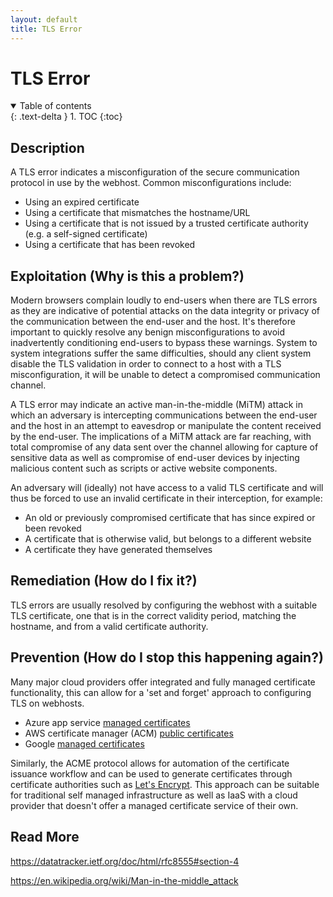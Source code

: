 ```yaml
---
layout: default
title: TLS Error
---
```


# TLS Error

<details open markdown="block">
  <summary>
    Table of contents
  </summary>
  {: .text-delta }
1. TOC
{:toc}
</details>

## Description

A TLS error indicates a misconfiguration of the secure communication protocol in use by the webhost. Common misconfigurations include:
* Using an expired certificate
* Using a certificate that mismatches the hostname/URL
* Using a certificate that is not issued by a trusted certificate authority (e.g. a self-signed certificate)
* Using a certificate that has been revoked

## Exploitation (Why is this a problem?)

Modern browsers complain loudly to end-users when there are TLS errors as they are indicative of potential attacks on the data integrity or privacy of the communication between the end-user and the host. It's therefore important to quickly resolve any benign misconfigurations to avoid inadvertently conditioning end-users to bypass these warnings. System to system integrations suffer the same difficulties, should any client system disable the TLS validation in order to connect to a host with a TLS misconfiguration, it will be unable to detect a compromised communication channel.

A TLS error may indicate an active man-in-the-middle (MiTM) attack in which an adversary is intercepting communications between the end-user and the host in an attempt to eavesdrop or manipulate the content received by the end-user. The implications of a MiTM attack are far reaching, with total compromise of any data sent over the channel allowing for capture of sensitive data as well as compromise of end-user devices by injecting malicious content such as scripts or active website components.

An adversary will (ideally) not have access to a valid TLS certificate and will thus be forced to use an invalid certificate in their interception, for example:
* An old or previously compromised certificate that has since expired or been revoked
* A certificate that is otherwise valid, but belongs to a different website
* A certificate they have generated themselves

## Remediation (How do I fix it?)

TLS errors are usually resolved by configuring the webhost with a suitable TLS certificate, one that is in the correct validity period, matching the hostname, and from a valid certificate authority.

## Prevention (How do I stop this happening again?)

Many major cloud providers offer integrated and fully managed certificate functionality, this can allow for a 'set and forget' approach to configuring TLS on webhosts.
* Azure app service [managed certificates](https://docs.microsoft.com/en-us/azure/app-service/configure-ssl-certificate#create-a-free-managed-certificate)
* AWS certificate manager (ACM) [public certificates](https://docs.aws.amazon.com/acm/latest/userguide/gs-acm-request-public.html)
* Google [managed certificates](https://cloud.google.com/load-balancing/docs/ssl-certificates/google-managed-certs)

Similarly, the ACME protocol allows for automation of the certificate issuance workflow and can be used to generate certificates through certificate authorities such as [Let's Encrypt](https://letsencrypt.org/docs/). This approach can be suitable for traditional self managed infrastructure as well as IaaS with a cloud provider that doesn't offer a managed certificate service of their own.

## Read More

<https://datatracker.ietf.org/doc/html/rfc8555#section-4>

<https://en.wikipedia.org/wiki/Man-in-the-middle_attack>

